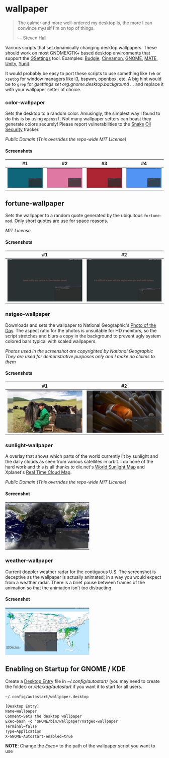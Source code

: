 # wallpaper

> The calmer and more well-ordered my desktop is, the more I can convince myself I'm on top of things. 
> 
> -- Steven Hall

Various scripts that set dynamically changing desktop wallpapers. These should work on most GNOME/GTK+ based desktop environments that support the [GSettings](https://developer.gnome.org/gio/stable/GSettings.html) tool. Examples: [Budgie](https://solus-project.com/budgie/), [Cinnamon](http://developer.linuxmint.com/projects.html), [GNOME](https://www.gnome.org/), [MATE](https://mate-desktop.org/), [Unity](http://unity.ubuntu.com/), [Yunit](https://yunit.io/). 

It would probably be easy to port these scripts to use something like `feh` or `xsetbg` for window managers like i3, bspwm, openbox, etc. A big hint would be to `grep` for *gsettings set org.gnome.desktop.background ...* and replace it with your wallpaper setter of choice.


### color-wallpaper
Sets the desktop to a random color. Amusingly, the simplest way I found 
to do this is by using `openssl`. Not many wallpaper setters can boast 
they generate colors securely! Please report vulnerabilities to the 
[Snake](http://www.philzimmermann.com/EN/essays/SnakeOil.html) 
[Oil](https://www.schneier.com/crypto-gram/archives/1999/0215.html#snakeoil) 
[Security](http://www.interhack.net/people/cmcurtin/snake-oil-faq.html) 
tracker.  

*Public Domain (This overrides the repo-wide MIT License)* 

#### Screenshots
|  #1  |  #2  |  #3  |  #4  |
| ---- | ---- | ---- | ---- |
| [ ![](https://raw.githubusercontent.com/keithieopia/bin/master/.readme-assets/wallpaper-color1-thumb.jpg) ](https://raw.githubusercontent.com/keithieopia/bin/master/.readme-assets/wallpaper-color1.jpg) | [ ![](https://raw.githubusercontent.com/keithieopia/bin/master/.readme-assets/wallpaper-color2-thumb.jpg) ](https://raw.githubusercontent.com/keithieopia/bin/master/.readme-assets/wallpaper-color2.jpg) | [ ![](https://raw.githubusercontent.com/keithieopia/bin/master/.readme-assets/wallpaper-color3-thumb.jpg) ](https://raw.githubusercontent.com/keithieopia/bin/master/.readme-assets/wallpaper-color3.jpg) | [ ![](https://raw.githubusercontent.com/keithieopia/bin/master/.readme-assets/wallpaper-color4-thumb.jpg) ](https://raw.githubusercontent.com/keithieopia/bin/master/.readme-assets/wallpaper-color4.jpg) |


## fortune-wallpaper
Sets the wallpaper to a random quote generated by the ubiquitous 
`fortune-mod`. Only short quotes are use for space reasons.

*MIT License* 

#### Screenshots
|  #1  |  #2  |
| ---- | ---- |
| [ ![](https://raw.githubusercontent.com/keithieopia/bin/master/.readme-assets/wallpaper-fortune1-thumb.jpg) ](https://raw.githubusercontent.com/keithieopia/bin/master/.readme-assets/wallpaper-fortune1.jpg) | [ ![](https://raw.githubusercontent.com/keithieopia/bin/master/.readme-assets/wallpaper-fortune2-thumb.jpg) ](https://raw.githubusercontent.com/keithieopia/bin/master/.readme-assets/wallpaper-fortune2.jpg) |


### natgeo-wallpaper
Downloads and sets the wallpaper to National Geographic's 
[Photo of the Day](http://www.nationalgeographic.com/photography/photo-of-the-day/). 
The aspect ratio for the photos is unsuitable for HD monitors, so the 
script stretches and blurs a copy in the background to prevent ugly 
system colored bars typical with scaled wallpapers.  

*Photos used in the screenshot are copyrighted by National Geographic  
They are used for demonstrative purposes only and I make no claims to 
them* 

#### Screenshots
|  #1  |  #2  |
| ---- | ---- |
| [ ![](https://raw.githubusercontent.com/keithieopia/bin/master/.readme-assets/wallpaper-natgeo1-thumb.jpg) ](https://raw.githubusercontent.com/keithieopia/bin/master/.readme-assets/wallpaper-natgeo1.jpg) | [ ![](https://raw.githubusercontent.com/keithieopia/bin/master/.readme-assets/wallpaper-natgeo2-thumb.jpg) ](https://raw.githubusercontent.com/keithieopia/bin/master/.readme-assets/wallpaper-natgeo2.jpg) |


### sunlight-wallpaper
A overlay that shows which parts of the world currently lit by sunlight 
and the daily clouds as seen from various satellites in orbit. I do none 
of the hard work and this is all thanks to die.net's 
[World Sunlight Map](https://www.die.net/earth/) and Xplanet's 
[Real Time Cloud Map](http://xplanet.sourceforge.net/clouds.php). 

*Public Domain (This overrides the repo-wide MIT License)*  

#### Screenshot
[ ![](https://raw.githubusercontent.com/keithieopia/bin/master/.readme-assets/wallpaper-sunlight-thumb.jpg) ](https://raw.githubusercontent.com/keithieopia/bin/master/.readme-assets/wallpaper-sunlight.jpg)


### weather-wallpaper
Current doppler weather radar for the contiguous U.S. The screenshot is 
deceptive as the wallpaper is actually animated; in a way you would 
expect from a weather radar. There is a brief pause between frames of 
the animation so that the animation isn't too distracting. 

#### Screenshot
[ ![](https://raw.githubusercontent.com/keithieopia/bin/master/.readme-assets/wallpaper-weather-thumb.jpg) ](https://raw.githubusercontent.com/keithieopia/bin/master/.readme-assets/wallpaper-weather.jpg)


## Enabling on Startup for GNOME / KDE
Create a [Desktop Entry](https://specifications.freedesktop.org/desktop-entry-spec/desktop-entry-spec-latest.html) file in *~/.config/autostart/* (you may need to create the folder) or */etc/xdg/autostart* if you want it to start for all users.

`~/.config/autostart/wallpaper.desktop`

```desktop
[Desktop Entry]
Name=Wallpaper
Comment=Sets the desktop wallpaper
Exec=bash -c '$HOME/bin/wallpaper/natgeo-wallpaper'
Terminal=false
Type=Application
X-GNOME-Autostart-enabled=true
```

**NOTE**: Change the *Exec=* to the path of the wallpaper script you want to use
